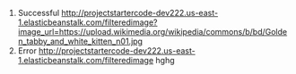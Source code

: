 1. Successful
http://projectstartercode-dev222.us-east-1.elasticbeanstalk.com/filteredimage?image_url=https://upload.wikimedia.org/wikipedia/commons/b/bd/Golden_tabby_and_white_kitten_n01.jpg
2. Error
http://projectstartercode-dev222.us-east-1.elasticbeanstalk.com/filteredimage
   hghg
